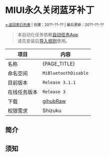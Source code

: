 # MIUI永久关闭蓝牙补丁
<small><a href="../../">←返回索引列表</a> | 创建：20??-??-?? | 最后更新：20??-??-??</small><br>
> 本自动化任务依赖[自动任务App](//kdxhub.github.io/autotasklist/about_at)<br>请先安装后[导入规则](//kdxhub.github.io/autotasklist/about_import)使用。

| 项目 | 内容 |
|-|-|
| 名称 | {PAGE_TITLE} |
| 命名空间 | ``MiBluetoothDisable`` |
| 目前版本 | ``Release 3.1.1`` |
| 在线任务版本 | ``Release 3`` |
| 下载 | [gihubRaw](./) |
| 权限需求 | Shizuku |

## 简介

## 须知